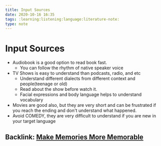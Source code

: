 ```yaml
---
title: Input Sources
date: 2020-10-16 16:35
tags: :learning:listening:language:literature-note:
type: note
---
```


# Input Sources #

* Audiobook is a good option to read book fast.
  * You can follow the rhythm of native speaker voice
* TV Shows is easy to understand than podcasts, radio, and etc
  * Understand different dialects from different context and people(teenage or old)
  * Read about the show before watch it.
  * Facial expressions and body language helps to understand vocabulary
* Movies are good also, but they are very short and can be frustrated if you reach the ending and don't understand what
  happened.
* Avoid COMEDY, they are very difficult to understand if you are new in your target language

Backlink: [Make Memories More Memorable](20200929215147-make_memories_more_memorable.md)
----
